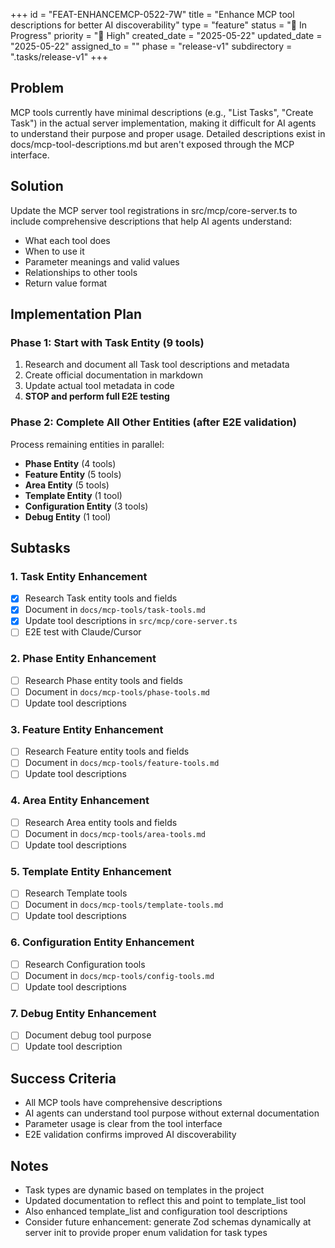 +++
id = "FEAT-ENHANCEMCP-0522-7W"
title = "Enhance MCP tool descriptions for better AI discoverability"
type = "feature"
status = "🔵 In Progress"
priority = "🔼 High"
created_date = "2025-05-22"
updated_date = "2025-05-22"
assigned_to = ""
phase = "release-v1"
subdirectory = ".tasks/release-v1"
+++

## Problem
MCP tools currently have minimal descriptions (e.g., "List Tasks", "Create Task") in the actual server implementation, making it difficult for AI agents to understand their purpose and proper usage. Detailed descriptions exist in docs/mcp-tool-descriptions.md but aren't exposed through the MCP interface.

## Solution
Update the MCP server tool registrations in src/mcp/core-server.ts to include comprehensive descriptions that help AI agents understand:
- What each tool does
- When to use it
- Parameter meanings and valid values
- Relationships to other tools
- Return value format

## Implementation Plan

### Phase 1: Start with Task Entity (9 tools)
1. Research and document all Task tool descriptions and metadata
2. Create official documentation in markdown
3. Update actual tool metadata in code
4. **STOP and perform full E2E testing**

### Phase 2: Complete All Other Entities (after E2E validation)
Process remaining entities in parallel:
- **Phase Entity** (4 tools)
- **Feature Entity** (5 tools) 
- **Area Entity** (5 tools)
- **Template Entity** (1 tool)
- **Configuration Entity** (3 tools)
- **Debug Entity** (1 tool)

## Subtasks

### 1. Task Entity Enhancement
- [x] Research Task entity tools and fields
- [x] Document in `docs/mcp-tools/task-tools.md`
- [x] Update tool descriptions in `src/mcp/core-server.ts`
- [ ] E2E test with Claude/Cursor

### 2. Phase Entity Enhancement
- [ ] Research Phase entity tools and fields
- [ ] Document in `docs/mcp-tools/phase-tools.md`
- [ ] Update tool descriptions

### 3. Feature Entity Enhancement
- [ ] Research Feature entity tools and fields
- [ ] Document in `docs/mcp-tools/feature-tools.md`
- [ ] Update tool descriptions

### 4. Area Entity Enhancement
- [ ] Research Area entity tools and fields
- [ ] Document in `docs/mcp-tools/area-tools.md`
- [ ] Update tool descriptions

### 5. Template Entity Enhancement
- [ ] Research Template tools
- [ ] Document in `docs/mcp-tools/template-tools.md`
- [ ] Update tool descriptions

### 6. Configuration Entity Enhancement
- [ ] Research Configuration tools
- [ ] Document in `docs/mcp-tools/config-tools.md`
- [ ] Update tool descriptions

### 7. Debug Entity Enhancement
- [ ] Document debug tool purpose
- [ ] Update tool description

## Success Criteria
- All MCP tools have comprehensive descriptions
- AI agents can understand tool purpose without external documentation
- Parameter usage is clear from the tool interface
- E2E validation confirms improved AI discoverability

## Notes
- Task types are dynamic based on templates in the project
- Updated documentation to reflect this and point to template_list tool
- Also enhanced template_list and configuration tool descriptions
- Consider future enhancement: generate Zod schemas dynamically at server init to provide proper enum validation for task types
